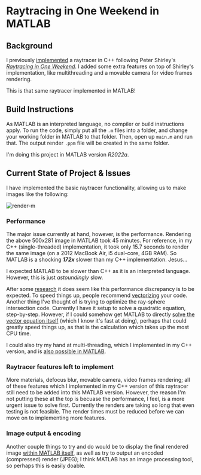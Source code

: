# Raytracing in One Weekend in MATLAB
## Background
I previously [implemented](https://github.com/e6quisitory/rt-weekend) a raytracer in C++ following Peter Shirley's [_Raytracing in One Weekend_](https://raytracing.github.io/books/RayTracingInOneWeekend.html). I added some extra features on top of Shirley's implementation, like multithreading and a movable camera for video frames rendering.

This is that same raytracer implemented in MATLAB!

## Build Instructions
As MATLAB is an interpreted language, no compiler or build instructions apply. To run the code, simply put all the `.m` files into a folder, and change your working folder in MATLAB to that folder. Then, open up `main.m` and run that. The output render `.ppm` file will be created in the same folder.

I'm doing this project in MATLAB version _R2022a_.

## Current State of Project & Issues
I have implemented the basic raytracer functionality, allowing us to make images like the following:

![render-m](https://user-images.githubusercontent.com/25702188/188300262-a640bfbc-940b-42f5-bb61-afbfe84d07d8.jpg)

### Performance
The major issue currently at hand, however, is the performance. Rendering the above 500x281 image in MATLAB took 45 minutes. For reference, in my C++ (single-threaded) implementation, it took only 15.7 seconds to render the same image (on a 2012 MacBook Air, i5 dual-core, 4GB RAM). So MATLAB is a shocking **_172x_** slower than my C++ implementation. Jesus...

I expected MATLAB to be slower than C++ as it is an interpreted language. However, this is just _astoundingly_ slow. 

After some [research](https://stackoverflow.com/questions/20513071/performance-tradeoff-when-is-matlab-better-slower-than-c-c) it does seem like this performance discrepancy is to be expected. To speed things up, people recommend [vectorizing](https://www.mathworks.com/help/matlab/matlab_prog/vectorization.html) your code. Another thing I've thought of is trying to optimize the ray-sphere intersection code. Currently I have it setup to solve a quadratic equation, step-by-step. However, if I could somehow get MATLAB to directly [solve the vector equation itself](https://www.mathworks.com/matlabcentral/answers/32582-solve-matrix-vector-equations-thats-not-a-x-b) (which I know it's fast at doing), perhaps that could greatly speed things up, as that is the calculation which takes up the most CPU time.

I could also try my hand at multi-threading, which I implemented in my C++ version, and is [also possible in MATLAB](https://www.mathworks.com/discovery/matlab-multicore.html).

### Raytracer features left to implement
More materials, defocus blur, movable camera, video frames rendering; all of these features which I implemented in my C++ version of this raytracer still need to be added into this MATLAB version. However, the reason I'm not putting these at the top is becuase the performance, I feel, is a more urgent issue to solve first. Currently the renders are taking so long that even testing is not feasible. The render times must be reduced before we can move on to implementing more features.

### Image output & encoding
Another couple things to try and do would be to display the final rendered image [within MATLAB itself](https://www.mathworks.com/help/images/ref/imshow.html), as well as try to output an encoded (compressed) render (JPEG); I think MATLAB has an image processing tool, so perhaps this is easily doable.


